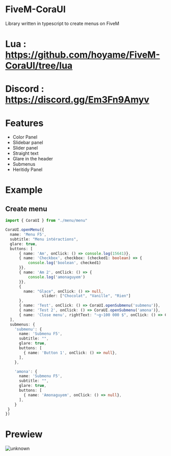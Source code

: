 # FiveM-CoraUI
Library written in typescript to create menus on FiveM

# Lua : https://github.com/hoyame/FiveM-CoraUI/tree/lua

# Discord : https://discord.gg/Em3Fn9Amyv

# Features

- Color Panel
- Slidebar panel
- Slider panel
- Straight text
- Glare in the header
- Submenus
- Heritidy Panel

# Example 
## Create menu
```ts
import { CoraUI } from "./menu/menu"

CoraUI.openMenu({
  name: 'Menu F5',
  subtitle: "Menu intéractions",
  glare: true,
  buttons: [
      { name: 'Am', onClick: () => console.log(15641)},
      { name: 'Checkbox', checkbox: (checked1: boolean) => {
          console.log('boolean', checked1)
      }},
      { name: 'Am 2', onClick: () => {
          console.log('amonaguyem')
      }},
      { 
        name: "Glace", onClick: () => null, 
				slider: ["Chocolat", "Vanille", "Rien"]
      },
      { name: 'Test', onClick: () => CoraUI.openSubmenu('submenu')},
      { name: 'Test 2', onClick: () => CoraUI.openSubmenu('amona')},
      { name: 'Close menu', rightText: "~g~100 000 $", onClick: () => CoraUI.closeMenu()},
  ],
  submenus: {
    'submenu': {
      name: 'Submenu F5',
      subtitle: "",
      glare: true, 
      buttons: [
        { name: 'Button 1', onClick: () => null},
      ],
    },

    'amona': {
      name: 'Submenu F5',
      subtitle: "",
      glare: true, 
      buttons: [
        { name: 'Amonaguyem', onClick: () => null},
      ],
    }
 }
})
```
# Prewiew
![unknown](https://cdn.discordapp.com/attachments/836192469359394856/842524671185911818/unknown.png)
